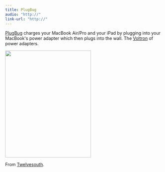 ```yaml
---
title: PlugBug
audio: "http://"
link-url: "http://"
---
```

<p><a href="http://www.twelvesouth.com/products/plugbug/">PlugBug</a> charges your MacBook Air/Pro and your iPad by plugging into your MacBook's power adapter which then plugs into the wall. The <a href="http://www.youtube.com/watch?v=1uS5b8aQ6z8">Voltron</a> of power adapters.</p>
<p><img src="https://chrisenns.com/wp-content/uploads/2011/11/productImage_plugbug_ag3.jpg" alt="" title="PlugBug" width="276" height="344" class="aligncenter size-full wp-image-19751" /></p>
<p>From <a href="http://www.twelvesouth.com">Twelvesouth</a>.</p>

